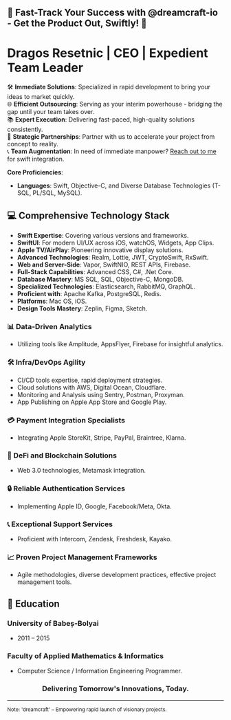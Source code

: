 <h2>🌌 Fast-Track Your Success with @dreamcraft-io - Get the Product Out, Swiftly! 🌌</h2>

# Dragos Resetnic | CEO | Expedient Team Leader

🛠 **Immediate Solutions**: Specialized in rapid development to bring your ideas to market quickly.  
🌐 **Efficient Outsourcing**: Serving as your interim powerhouse - bridging the gap until your team takes over.  
📚 **Expert Execution**: Delivering fast-paced, high-quality solutions consistently.  
🤝 **Strategic Partnerships**: Partner with us to accelerate your project from concept to reality.  
📞 **Team Augmentation**: In need of immediate manpower? [Reach out to me](dragos@dreamcraft.io) for swift integration.

**Core Proficiencies**:  
- **Languages**: Swift, Objective-C, and Diverse Database Technologies (T-SQL, PL/SQL, MySQL).

## 💻 Comprehensive Technology Stack
- **Swift Expertise**: Covering various versions and frameworks.
- **SwiftUI**: For modern UI/UX across iOS, watchOS, Widgets, App Clips.
- **Apple TV/AirPlay**: Pioneering innovative display solutions.
- **Advanced Technologies**: Realm, Lottie, JWT, CryptoSwift, RxSwift.
- **Web and Server-Side**: Vapor, SwiftNIO, REST APIs, Firebase.
- **Full-Stack Capabilities**: Advanced CSS, C#, .Net Core.
- **Database Mastery**: MS SQL, SQL, Objective-C, MongoDB.
- **Specialized Technologies**: Elasticsearch, RabbitMQ, GraphQL.
- **Proficient with**: Apache Kafka, PostgreSQL, Redis.
- **Platforms**: Mac OS, iOS.
- **Design Tools Mastery**: Zeplin, Figma, Sketch.

### 📊 Data-Driven Analytics
- Utilizing tools like Amplitude, AppsFlyer, Firebase for insightful analytics.

### 🛠 Infra/DevOps Agility
- CI/CD tools expertise, rapid deployment strategies.
- Cloud solutions with AWS, Digital Ocean, Cloudflare.
- Monitoring and Analysis using Sentry, Postman, Proxyman.
- App Publishing on Apple App Store and Google Play.

### 💳 Payment Integration Specialists
- Integrating Apple StoreKit, Stripe, PayPal, Braintree, Klarna.

### 🔗 DeFi and Blockchain Solutions
- Web 3.0 technologies, Metamask integration.

### 🔒 Reliable Authentication Services
- Implementing Apple ID, Google, Facebook/Meta, Okta.

### 📞 Exceptional Support Services 
- Proficient with Intercom, Zendesk, Freshdesk, Kayako.

### 📈 Proven Project Management Frameworks
- Agile methodologies, diverse development practices, effective project management tools.

## 🏫 Education
### University of Babeș-Bolyai
- 2011 – 2015
### Faculty of Applied Mathematics & Informatics
- Computer Science / Information Engineering Programmer.

<h3 align="center">Delivering Tomorrow's Innovations, Today.</h3>

---

<sub>Note: 'dreamcraft' – Empowering rapid launch of visionary projects.</sub>
